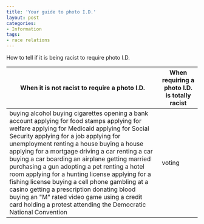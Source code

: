 ```yaml
---
title: 'Your guide to photo I.D.'
layout: post
categories:
- Information
tags:
- race relations
---
```


How to tell if it is being racist to require photo I.D.

| When it is not racist to require a photo I.D. | When requiring a photo I.D. is totally racist |
|---|---|
| buying alcohol buying cigarettes  opening a bank account  applying for food stamps  applying for welfare  applying for Medicaid  applying for Social Security  applying for a job  applying for unemployment  renting a house  buying a house  applying for a mortgage  driving a car  renting a car  buying a car  boarding an airplane  getting married  purchasing a gun  adopting a pet  renting a hotel room  applying for a hunting license  applying for a fishing license  buying a cell phone  gambling at a casino  getting a prescription  donating blood  buying an "M" rated video game  using a credit card  holding a protest  attending the Democratic National Convention | voting |